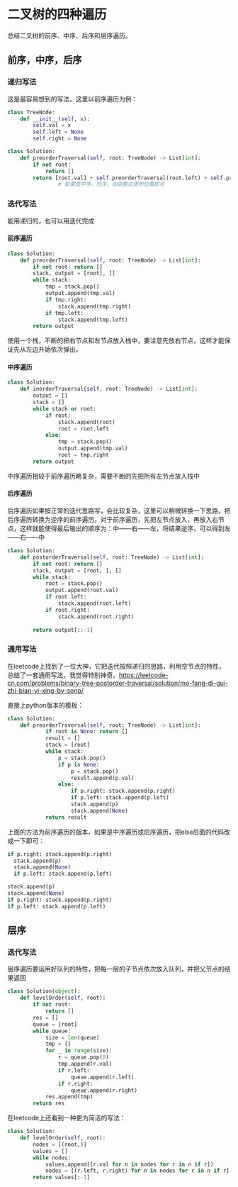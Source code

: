 # 二叉树的四种遍历

总结二叉树的前序、中序、后序和层序遍历。

## 前序，中序，后序

### 递归写法

这是最容易想到的写法，这里以前序遍历为例：

``` python
class TreeNode:
    def __init__(self, x):
        self.val = x
        self.left = None
        self.right = None

class Solution:
    def preorderTraversal(self, root: TreeNode) -> List[int]:
        if not root:
            return []
        return [root.val] + self.preorderTraversal(root.left) + self.preorderTraversal(root.right)
				# 如果是中序，后序，则调整这里的位置即可
```

### 迭代写法

能用递归的，也可以用迭代完成

#### 前序遍历

``` python
class Solution:
    def preorderTraversal(self, root: TreeNode) -> List[int]:
        if not root: return []
        stack, output = [root], []
        while stack:
            tmp = stack.pop()
            output.append(tmp.val)
            if tmp.right:
                stack.append(tmp.right)
            if tmp.left:
                stack.append(tmp.left)
        return output
```

使用一个栈，不断的把右节点和左节点放入栈中，要注意先放右节点，这样才能保证先从左边开始依次弹出。

#### 中序遍历

``` python
class Solution:
    def inorderTraversal(self, root: TreeNode) -> List[int]:
        output = []
        stack = []
        while stack or root:
            if root:
                stack.append(root)
                root = root.left
            else:
                tmp = stack.pop()
                output.append(tmp.val)
                root = tmp.right
        return output
```

中序遍历相较于前序遍历略复杂，需要不断的先把所有左节点放入栈中

#### 后序遍历

后序遍历如果按正常的迭代思路写，会比较复杂，这里可以稍微转换一下思路，把后序遍历转换为逆序的前序遍历，对于前序遍历，先把左节点放入，再放入右节点，这样就能使得最后输出的顺序为：中——右——左，将结果逆序，可以得到左——右——中

``` python
class Solution:
    def postorderTraversal(self, root: TreeNode) -> List[int]:
        if not root: return []
        stack, output = [root, ], []
        while stack:
            root = stack.pop()
            output.append(root.val)
            if root.left:
                stack.append(root.left)
            if root.right:
                stack.append(root.right)
                
        return output[::-1]

```

### 通用写法

在leetcode上找到了一位大神，它把迭代按照递归的思路，利用空节点的特性，总结了一套通用写法，我觉得特别神奇。https://leetcode-cn.com/problems/binary-tree-postorder-traversal/solution/mo-fang-di-gui-zhi-bian-yi-xing-by-sonp/

直接上python版本的模板：

``` python
class Solution:
    def preorderTraversal(self, root: TreeNode) -> List[int]:
            if root is None: return []
            result = []
            stack = [root]
            while stack:
                p = stack.pop()
                if p is None:
                    p = stack.pop()
                    result.append(p.val)
                else:
                    if p.right: stack.append(p.right)
                    if p.left: stack.append(p.left)
                    stack.append(p)
                    stack.append(None)
            return result
```

上面的方法为前序遍历的版本，如果是中序遍历或后序遍历，把else后面的代码改成一下即可：

``` python
if p.right: stack.append(p.right)
  stack.append(p)
  stack.append(None)
  if p.left: stack.append(p.left)
```

``` python
stack.append(p)
stack.append(None)
if p.right: stack.append(p.right)
if p.left: stack.append(p.left)
```

## 层序

### 迭代写法

层序遍历要运用好队列的特性，把每一层的子节点依次放入队列，并把父节点的结果返回

``` python
class Solution(object):
	def levelOrder(self, root):
		if not root:
			return []
		res = []
		queue = [root]
		while queue:
			size = len(queue)
			tmp = []
			for _ in range(size):
				r = queue.pop(0)
				tmp.append(r.val)
				if r.left:
					queue.append(r.left)
				if r.right:
					queue.append(r.right)
			res.append(tmp)
		return res

```

在leetcode上还看到一种更为简洁的写法：

``` python
class Solution:
    def levelOrder(self, root):
        nodes = [(root,)]
        values = []
        while nodes:
            values.append([r.val for n in nodes for r in n if r])
            nodes = [(r.left, r.right) for n in nodes for r in n if r]
        return values[:-1]
```
